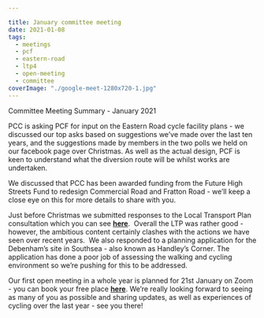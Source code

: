 ```yaml
---

title: January committee meeting
date: 2021-01-08
tags:  
  - meetings
  - pcf 
  - eastern-road
  - ltp4
  - open-meeting
  - committee
coverImage: "./google-meet-1280x720-1.jpg"
---
```


Committee Meeting Summary - January 2021

PCC is asking PCF for input on the Eastern Road cycle facility plans - we discussed our top asks based on suggestions we’ve made over the last ten years, and the suggestions made by members in the two polls we held on our facebook page over Christmas. As well as the actual design, PCF is keen to understand what the diversion route will be whilst works are undertaken.

We discussed that PCC has been awarded funding from the Future High Streets Fund to redesign Commercial Road and Fratton Road - we’ll keep a close eye on this for more details to share with you. 

Just before Christmas we submitted responses to the Local Transport Plan consultation which you can see **[here](https://www.pompeybug.co.uk/wp-content/uploads/2021/01/PCF-LTP2036-Consultation-Response.pdf)**.  Overall the LTP was rather good - however, the ambitious content certainly clashes with the actions we have seen over recent years.  We also responded to a planning application for the Debenham’s site in Southsea - also known as Handley’s Corner. The application has done a poor job of assessing the walking and cycling environment so we’re pushing for this to be addressed. 

Our first open meeting in a whole year is planned for 21st January on Zoom - you can book your free place [**here**](https://www.eventbrite.co.uk/e/pcf-open-forum-meeting-tickets-134776292519). We’re really looking forward to seeing as many of you as possible and sharing updates, as well as experiences of cycling over the last year - see you there!
